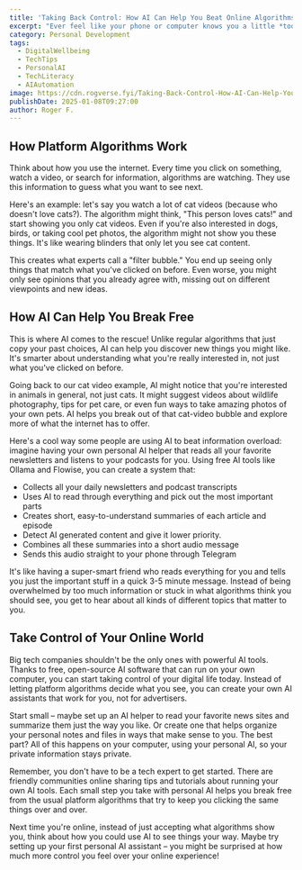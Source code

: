 ```yaml
---
title: 'Taking Back Control: How AI Can Help You Beat Online Algorithms'
excerpt: "Ever feel like your phone or computer knows you a little *too* well? Like it's showing you the same stuff over and over? You're not imagining things! Websites and apps use computer programs called algorithms to decide what you see. They're like digital gatekeepers that can end up trapping you in a bubble of the same old content. But here's the good news: another type of computer smarts, called Artificial Intelligence (AI), can help you break free and see a wider world online."
category: Personal Development
tags:
  - DigitalWellbeing
  - TechTips
  - PersonalAI
  - TechLiteracy
  - AIAutomation
image: https://cdn.rogverse.fyi/Taking-Back-Control-How-AI-Can-Help-You-Beat-Online-Algorithms.jpg
publishDate: 2025-01-08T09:27:00
author: Roger F.
---
```

## How Platform Algorithms Work

Think about how you use the internet. Every time you click on something, watch a video, or search for information, algorithms are watching. They use this information to guess what you want to see next.

Here's an example: let's say you watch a lot of cat videos (because who doesn't love cats?). The algorithm might think, "This person loves cats!" and start showing you only cat videos. Even if you're also interested in dogs, birds, or taking cool pet photos, the algorithm might not show you these things. It's like wearing blinders that only let you see cat content.

This creates what experts call a "filter bubble." You end up seeing only things that match what you've clicked on before. Even worse, you might only see opinions that you already agree with, missing out on different viewpoints and new ideas.

## How AI Can Help You Break Free

This is where AI comes to the rescue! Unlike regular algorithms that just copy your past choices, AI can help you discover new things you might like. It's smarter about understanding what you're really interested in, not just what you've clicked on before.

Going back to our cat video example, AI might notice that you're interested in animals in general, not just cats. It might suggest videos about wildlife photography, tips for pet care, or even fun ways to take amazing photos of your own pets. AI helps you break out of that cat-video bubble and explore more of what the internet has to offer.

Here's a cool way some people are using AI to beat information overload: imagine having your own personal AI helper that reads all your favorite newsletters and listens to your podcasts for you. Using free AI tools like Ollama and Flowise, you can create a system that:

- Collects all your daily newsletters and podcast transcripts
- Uses AI to read through everything and pick out the most important parts
- Creates short, easy-to-understand summaries of each article and episode
- Detect AI generated content and give it lower priority.
- Combines all these summaries into a short audio message
- Sends this audio straight to your phone through Telegram

It's like having a super-smart friend who reads everything for you and tells you just the important stuff in a quick 3-5 minute message. Instead of being overwhelmed by too much information or stuck in what algorithms think you should see, you get to hear about all kinds of different topics that matter to you.

## Take Control of Your Online World

Big tech companies shouldn't be the only ones with powerful AI tools. Thanks to free, open-source AI software that can run on your own computer, you can start taking control of your digital life today. Instead of letting platform algorithms decide what you see, you can create your own AI assistants that work for you, not for advertisers.

Start small – maybe set up an AI helper to read your favorite news sites and summarize them just the way you like. Or create one that helps organize your personal notes and files in ways that make sense to you. The best part? All of this happens on your computer, using your personal AI, so your private information stays private.

Remember, you don't have to be a tech expert to get started. There are friendly communities online sharing tips and tutorials about running your own AI tools. Each small step you take with personal AI helps you break free from the usual platform algorithms that try to keep you clicking the same things over and over.

Next time you're online, instead of just accepting what algorithms show you, think about how you could use AI to see things your way. Maybe try setting up your first personal AI assistant – you might be surprised at how much more control you feel over your online experience!
